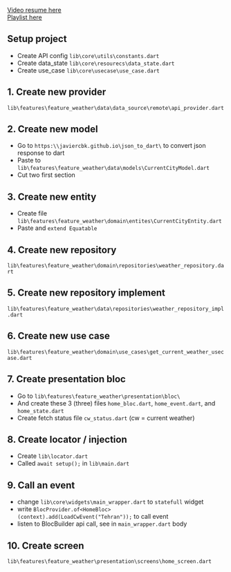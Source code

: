[Video resume here](https://youtu.be/uwovUxmHaxQ?list=PLUvfjeBvMXmX0Z9MoKm5cZMAfGcoJdbXi)<br />
[Playlist here](https://www.youtube.com/playlist?list=PLUvfjeBvMXmX0Z9MoKm5cZMAfGcoJdbXi)

## Setup project

- Create API config `lib\core\utils\constants.dart`
- Create data_state `lib\core\resourecs\data_state.dart`
- Create use_case `lib\core\usecase\use_case.dart`

## 1. Create new provider

`lib\features\feature_weather\data\data_source\remote\api_provider.dart`

## 2. Create new model

- Go to `https:\\javiercbk.github.io\json_to_dart\` to convert json response to dart
- Paste to `lib\features\feature_weather\data\models\CurrentCityModel.dart`
- Cut two first section

## 3. Create new entity

- Create file `lib\features\feature_weather\domain\entites\CurrentCityEntity.dart`
- Paste and `extend Equatable`

## 4. Create new repository

`lib\features\feature_weather\domain\repositories\weather_repository.dart`

## 5. Create new repository implement

`lib\features\feature_weather\data\repositories\weather_repository_impl.dart`

## 6. Create new use case

`lib\features\feature_weather\domain\use_cases\get_current_weather_usecase.dart`

## 7. Create presentation bloc

- Go to `lib\features\feature_weather\presentation\bloc\`
- And create these 3 (three) files `home_bloc.dart`, `home_event.dart`, and `home_state.dart`
- Create fetch status file `cw_status.dart` (cw = current weather)

## 8. Create locator / injection

- Create `lib\locator.dart`
- Called `await setup();` in `lib\main.dart`

## 9. Call an event

- change `lib\core\widgets\main_wrapper.dart` to `statefull` widget
- write `BlocProvider.of<HomeBloc>(context).add(LoadCwEvent("Tehran"));` to call event
- listen to BlocBuilder api call, see in `main_wrapper.dart` body

## 10. Create screen

`lib\features\feature_weather\presentation\screens\home_screen.dart`
